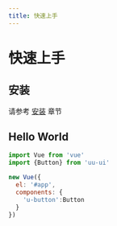 ```yaml
---
title: 快速上手
---
```


# 快速上手

## 安装

请参考 [安装](/install/) 章节

## Hello World

```js
import Vue from 'vue'
import {Button} from 'uu-ui'

new Vue({
  el: '#app',
  components: {
    'u-button':Button
  }
})
```
